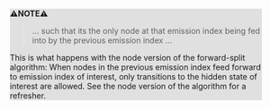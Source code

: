 <div style="margin:2em; background-color: #e0e0e0;">

<strong>⚠️NOTE️️️⚠️</strong>

> ... such that its the only node at that emission index being fed into by the previous emission index ...

This is what happens with the node version of the forward-split algorithm: When nodes in the previous emission index feed forward to emission index of interest, only transitions to the hidden state of interest are allowed. See the node version of the algorithm for a refresher.
</div>


